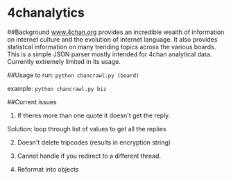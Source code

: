 4chanalytics 
==========
##Background 
www.4chan.org provides an incredible wealth of information on internet culture and the evolution of internet language. It also provides statistcal information on many trending topics across the various boards.
This is a simple JSON parser mostly intended for 4chan analytical data.
Currently extremely limited in its usage.

##Usage 
to run:
```python chancrawl.py (board)```

example:
```python chancrawl.py biz```

##Current issues
1) If theres more than one quote it doesn't get the reply. 

Solution: loop through list of </a> values to get all the replies

2) Doesn't delete tripcodes (results in encryption string)

3) Cannot handle if you redirect to a different thread.

4) Reformat into objects
